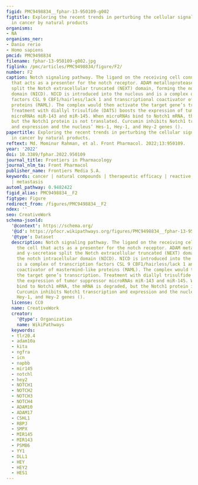 ```yaml
---
figid: PMC9498834__fphar-13-950109-g002
figtitle: Exploring the recent trends in perturbing the cellular signaling pathways
  in cancer by natural products
organisms:
- NA
organisms_ner:
- Danio rerio
- Homo sapiens
pmcid: PMC9498834
filename: fphar-13-950109-g002.jpg
figlink: /pmc/articles/PMC9498834/figure/F2/
number: F2
caption: Notch signaling pathway. The ligand on the receiving cell connects the cell
  that acts as a presenter for the notch receptor. ADAM metalloprotease and γ-secretase
  split the Notch extracellular truncated (NEXT) domain, forming the notch intracellular
  domain (NICD). NICD is introduced into the nucleus and is a complex of transcription
  factors CSL 9 CBF1/hairless/lack 1 and transcriptional coactivator of mastermind-like
  proteins (MAML). The complex would then activate the target gene’s transcription.
  Treatment with diallyl trisulfide (DATS) boosts the expression of tumor suppressor
  microRNAs miR-143 and miR-145. When microRNAs bind to Notch1 mRNA, the mRNA is degraded,
  but the Notch1 protein is not translated. Curcumin inhibits Notch1 transcription
  and expression and the nucleus’ Hes-1, Hey-1, and Hey-2 genes ().
papertitle: Exploring the recent trends in perturbing the cellular signaling pathways
  in cancer by natural products.
reftext: Md. Mominur Rahman, et al. Front Pharmacol. 2022;13:950109.
year: '2022'
doi: 10.3389/fphar.2022.950109
journal_title: Frontiers in Pharmacology
journal_nlm_ta: Front Pharmacol
publisher_name: Frontiers Media S.A.
keywords: cancer | natural compounds | therapeutic efficacy | reactive oxygen species
  | metastasis
automl_pathway: 0.9482422
figid_alias: PMC9498834__F2
figtype: Figure
redirect_from: /figures/PMC9498834__F2
ndex: ''
seo: CreativeWork
schema-jsonld:
  '@context': https://schema.org/
  '@id': https://pfocr.wikipathways.org/figures/PMC9498834__fphar-13-950109-g002.html
  '@type': Dataset
  description: Notch signaling pathway. The ligand on the receiving cell connects
    the cell that acts as a presenter for the notch receptor. ADAM metalloprotease
    and γ-secretase split the Notch extracellular truncated (NEXT) domain, forming
    the notch intracellular domain (NICD). NICD is introduced into the nucleus and
    is a complex of transcription factors CSL 9 CBF1/hairless/lack 1 and transcriptional
    coactivator of mastermind-like proteins (MAML). The complex would then activate
    the target gene’s transcription. Treatment with diallyl trisulfide (DATS) boosts
    the expression of tumor suppressor microRNAs miR-143 and miR-145. When microRNAs
    bind to Notch1 mRNA, the mRNA is degraded, but the Notch1 protein is not translated.
    Curcumin inhibits Notch1 transcription and expression and the nucleus’ Hes-1,
    Hey-1, and Hey-2 genes ().
  license: CC0
  name: CreativeWork
  creator:
    '@type': Organization
    name: WikiPathways
  keywords:
  - tlr20.4
  - adam10a
  - kita
  - ngfra
  - icn
  - napbb
  - mir145
  - notchl
  - hey2
  - NOTCH1
  - NOTCH2
  - NOTCH3
  - NOTCH4
  - ADAM10
  - ADAM17
  - CSHL1
  - RBPJ
  - SMPX
  - MIR145
  - MIR143
  - PSMB6
  - YY1
  - DLL1
  - HEY
  - HEY2
  - HES1
---
```

